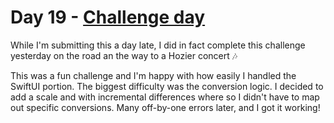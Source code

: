# Day 19 - [Challenge day](https://www.hackingwithswift.com/100/swiftui/19)

While I'm submitting this a day late, I did in fact complete this challenge yesterday on the road an the way to a Hozier concert :notes:

This was a fun challenge and I'm happy with how easily I handled the SwiftUI portion. The biggest difficulty was the conversion logic. I decided to add a scale and with incremental differences where so I didn't have to map out specific conversions. Many off-by-one errors later, and I got it working!
